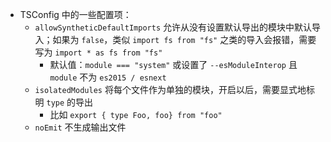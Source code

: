 - TSConfig 中的一些配置项：
	- `allowSyntheticDefaultImports` 允许从没有设置默认导出的模块中默认导入；如果为 `false`，类似 `import fs from "fs"` 之类的导入会报错，需要写为 `import * as fs from "fs"`
		- 默认值：`module === "system"` 或设置了 `--esModuleInterop` 且 `module` 不为 `es2015 / esnext`
	- `isolatedModules` 将每个文件作为单独的模块，开启以后，需要显式地标明 `type` 的导出
		- 比如 `export { type Foo, foo} from "foo"`
	- `noEmit` 不生成输出文件